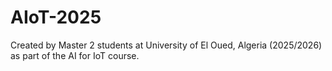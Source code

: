# AIoT-2025

Created by Master 2 students at University of El Oued, Algeria (2025/2026) as part of the AI for IoT course.
